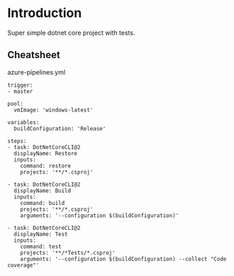 # Introduction 

Super simple dotnet core project with tests.

## Cheatsheet

azure-pipelines.yml
```
trigger:
- master

pool:
  vmImage: 'windows-latest'

variables:
  buildConfiguration: 'Release'

steps:
- task: DotNetCoreCLI@2
  displayName: Restore
  inputs:
    command: restore
    projects: '**/*.csproj'

- task: DotNetCoreCLI@2
  displayName: Build
  inputs:
    command: build
    projects: '**/*.csproj'
    arguments: '--configuration $(buildConfiguration)'

- task: DotNetCoreCLI@2
  displayName: Test
  inputs:
    command: test
    projects: '**/*Tests/*.csproj'
    arguments: '--configuration $(buildConfiguration) --collect "Code coverage"'
```

